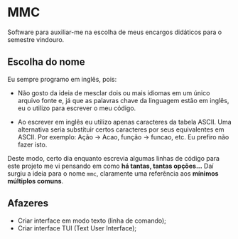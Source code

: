 # MMC

Software para auxiliar-me na escolha de meus encargos didáticos para o semestre
vindouro.

## Escolha do nome

Eu sempre programo em inglês, pois:

- Não gosto da ideia de mesclar dois ou mais idiomas em um único arquivo fonte
  e, já que as palavras chave da linguagem estão em inglês, eu o utilizo para
  escrever o meu código.

- Ao escrever em inglês eu utilizo apenas caracteres da tabela ASCII. Uma
  alternativa seria substituir certos caracteres por seus equivalentes em
  ASCII. Por exemplo: Ação -> Acao, função -> funcao, etc. Eu prefiro não fazer
  isto.

Deste modo, certo dia enquanto escrevia algumas linhas de código para este
projeto me vi pensando em como **há tantas, tantas opções...** Daí surgiu a
ideia para o nome `mmc`, claramente uma referência aos **mínimos múltiplos
comuns**. 

## Afazeres

- Criar interface em modo texto (linha de comando);
- Criar interface TUI (Text User Interface);
